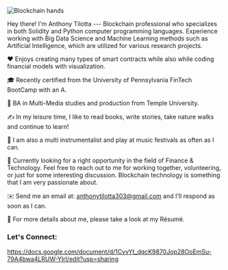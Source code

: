 ![Blockchain hands](https://user-images.githubusercontent.com/83500098/137349296-81ee6ec1-972d-4a59-b3e1-9c962537e198.jpg)

Hey there! 
I'm Anthony Tilotta --- Blockchain professional who specializes in both Solidity and Python computer programming languages. Experience working with Big Data Science and Machine Learning methods such as Artificial Intelligence, which are utilized for various research projects.

❤️ Enjoys creating many types of smart contracts while also while coding financial models with visualization.

🎓 Recently certified from the University of Pennsylvania FinTech BootCamp with an A.

🌱 BA in Multi-Media studies and production from Temple University.

✍️ In my leisure time, I like to read books, write stories, take nature walks and continue to learn!

🎵 I am also a multi instrumentalist and play at music festivals as often as I can.

💬 Currently looking for a right opportunity in the field of Finance & Technology. Feel free to reach out to me for working together, volunteering, or just for some interesting discussion. Blockchain technology is something that I am very passionate about.

✉️ Send me an email at: anthonytilotta303@gmail.com and I'll respond as soon as I can.

📄 For more details about me, please take a look at my Résumé.

### Let's Connect:
https://docs.google.com/document/d/1CvvYt_dqcK9870Jop28OoEmSu-79A4bwa4LRUW-YIrI/edit?usp=sharing
